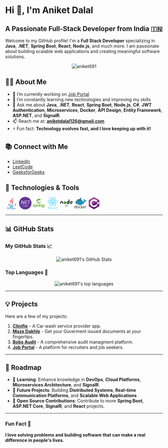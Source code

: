 # Hi 👋, I'm Aniket Dalal

## A Passionate Full-Stack Developer from India 🇮🇳

Welcome to my GitHub profile! I'm a **Full Stack Developer** specializing in **Java**, **.NET**, **Spring Boot**, **React**, **Node.js**, and much more. I am passionate about building scalable web applications and creating meaningful software solutions.

<p align="center">
  <img src="https://komarev.com/ghpvc/?username=aniket691&label=Profile%20views&color=0e75b6&style=flat" alt="aniket691" />
</p>

## 🧑‍💻 About Me

- 🔭 I’m currently working on [Job Portal](https://github.com/aniket691/job_portal.git)
- 🌱 I’m constantly learning new technologies and improving my skills
- 💬 Ask me about **Java**, **.NET**, **React**, **Spring Boot**, **Node.js**, **C#**, **JWT Authentication**, **Microservices**, **Docker**, **API Design**, **Entity Framework**, **ASP.NET**, and **SignalR**.
- 📫 Reach me at: **aniketdalal126@gmail.com**
- ⚡ Fun fact: **Technology evolves fast, and I love keeping up with it!**

## 📚 Connect with Me

- [LinkedIn](https://linkedin.com/in/aniket-dalal-b54b9018a)
- [LeetCode](https://www.leetcode.com/aniketdalal126)
- [GeeksforGeeks](https://auth.geeksforgeeks.org/user/aniketdalal126)

## 🚀 Technologies & Tools

<p align="left">
  <a href="https://www.java.com" target="_blank"><img src="https://raw.githubusercontent.com/devicons/devicon/master/icons/java/java-original.svg" alt="java" width="40" height="40"/></a>
  <a href="https://dotnet.microsoft.com/" target="_blank"><img src="https://raw.githubusercontent.com/devicons/devicon/master/icons/dotnetcore/dotnetcore-original.svg" alt=".net" width="40" height="40"/></a>
  <a href="https://spring.io/projects/spring-boot" target="_blank"><img src="https://raw.githubusercontent.com/devicons/devicon/master/icons/spring/spring-original-wordmark.svg" alt="spring-boot" width="40" height="40"/></a>
  <a href="https://reactjs.org/" target="_blank"><img src="https://raw.githubusercontent.com/devicons/devicon/master/icons/react/react-original-wordmark.svg" alt="react" width="40" height="40"/></a>
  <a href="https://nodejs.org/en/" target="_blank"><img src="https://raw.githubusercontent.com/devicons/devicon/master/icons/nodejs/nodejs-original-wordmark.svg" alt="nodejs" width="40" height="40"/></a>
  <a href="https://www.docker.com/" target="_blank"><img src="https://raw.githubusercontent.com/devicons/devicon/master/icons/docker/docker-original-wordmark.svg" alt="docker" width="40" height="40"/></a>
  <a href="https://www.microsoft.com/en-us/dotnet" target="_blank"><img src="https://raw.githubusercontent.com/devicons/devicon/master/icons/csharp/csharp-original.svg" alt="csharp" width="40" height="40"/></a>
</p>

---

## 📊 GitHub Stats

### My GitHub Stats 📈

<p align="center">
  <img align="center" src="https://github-readme-stats.vercel.app/api?username=aniket691&show_icons=true&theme=radical&hide=prs&count_private=true" alt="aniket691's GitHub Stats" />
</p>

### Top Languages 📝

<p align="center">
  <img align="center" src="https://github-readme-stats.vercel.app/api/top-langs?username=aniket691&show_icons=true&locale=en&layout=compact&langs_count=6" alt="aniket691's top languages" />
</p>

---

## 💡 Projects

Here are a few of my projects:

1. [**Clinifie**](https://github.com/aniket691/clinifie.git) - A Car wash service provider app.
2. [**Maze Dakhle**](https://github.com/aniket691/vmf.git) - Get your Goverment issued documents at your fingertips.
3. [**Bobs Audit**](https://github.com/aniket691/bobs_audit_frontend.git) - A comprehensive audit managment platform.
4. [**Job Portal**](https://github.com/aniket691/job_portal.git) - A platform for recruiters and job seekers.

---

## 🎯 Roadmap

- 🔧 **Learning**: Enhance knowledge in **DevOps**, **Cloud Platforms**, **Microservices Architecture**, and **SignalR**.
- 🚀 **Future Projects**: Building **Distributed Systems**, **Real-time Communication Platforms**, and **Scalable Web Applications**
- 💬 **Open Source Contributions**: Contribute to more **Spring Boot**, **ASP.NET Core**, **SignalR**, and **React** projects.

---

### Fun Fact 🤩

**I love solving problems and building software that can make a real difference in people's lives.**
